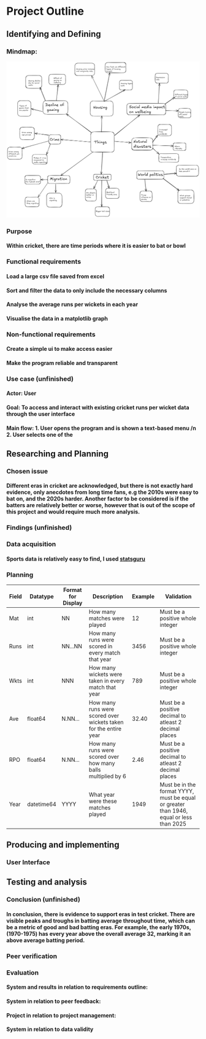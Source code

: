 # Project Outline

## Identifying and Defining

### Mindmap:

![Mindmap](/Images/Mindmap.png)

### Purpose

#### Within cricket, there are time periods where it is easier to bat or bowl

### Functional requirements

#### Load a large csv file saved from excel
#### Sort and filter the data to only include the necessary columns
#### Analyse the average runs per wickets in each year
#### Visualise the data in a matplotlib graph

### Non-functional requirements

#### Create a simple ui to make access easier
#### Make the program reliable and transparent

### Use case (unfinished)

#### Actor: User
#### Goal: To access and interact with existing cricket runs per wicket data through the user interface
#### Main flow: 1. User opens the program and is shown a text-based menu /n 2. User selects one of the 

## Researching and Planning

### Chosen issue

#### Different eras in cricket are acknowledged, but there is not exactly hard evidence, only anecdotes from long time fans, e.g the 2010s were easy to bat on, and the 2020s harder. Another factor to be considered is if the batters are relatively better or worse, however that is out of the scope of this project and would require much more analysis.

### Findings (unfinished)



### Data acquisition

#### Sports data is relatively easy to find, I used [statsguru](https://stats.espncricinfo.com/ci/engine/stats/index.html?class=1;filter=advanced;orderby=year;size=150;template=results;type=aggregate;view=year)

### Planning

| Field | Datatype | Format for Display | Description | Example | Validation | 
|-------|----------|--------------------|-------------|---------|-----------|
| Mat | int | NN | How many matches were played | 12 | Must be a positive whole integer |
| Runs | int | NN...NN | How many runs were scored in every match that year | 3456 | Must be a positive whole integer |
| Wkts | int | NNN |  How many wickets were taken in every match that year | 789 | Must be a positive whole integer |
| Ave | float64 | N.NN... | How many runs were scored over wickets taken for the entire year | 32.40 | Must be a positive decimal to atleast 2 decimal places |
| RPO | float64 | N.NN... | How many runs were scored over how many balls multiplied by 6 | 2.46 | Must be a positive decimal to atleast 2 decimal places |
| Year | datetime64 | YYYY | What year were these matches played | 1949 | Must be in the format YYYY, must be equal or greater than 1946, equal or less than 2025 |
## Producing and implementing

### User Interface

###

## Testing and analysis

### Conclusion (unfinished)

#### In conclusion, there is evidence to support eras in test cricket. There are visible peaks and troughs in batting average throughout time, which can be a metric of good and bad batting eras. For example, the early 1970s, (1970-1975) has every year above the overall average 32, marking it an above average batting period.

### Peer verification

### Evaluation

#### System and results in relation to requirements outline:
#### System in relation to peer feedback:
#### Project in relation to project management:
#### System in relation to data validity